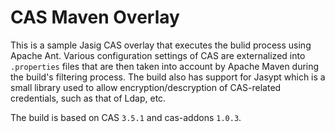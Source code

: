 CAS Maven Overlay
========
This is a sample Jasig CAS overlay that executes the bulid process using Apache Ant. Various configuration settings of CAS 
are externalized into `.properties` files that are then taken into account by Apache Maven during the build's filtering process.
The build also has support for Jasypt which is a small library used to allow encryption/descryption of CAS-related
credentials, such as that of Ldap, etc. 

The build is based on CAS `3.5.1` and cas-addons `1.0.3`. 
